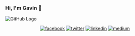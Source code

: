 ### Hi, I'm Gavin 👋

![GitHub Logo](https://media0.giphy.com/media/AOSwwqVjNZlDO/giphy.gif?cid=ecf05e47cf00da701398b88f80551e2a3220b46a6d086df0&rid=giphy.gif)

<p align="center">
  <a href="https://www.facebook.com"><img src="https://img.icons8.com/color/96/000000/facebook.png" alt="facebook"/></a>
  <a href="https://twitter.com/stahlgazer"><img src="https://img.icons8.com/color/96/000000/twitter-squared.png" alt="twitter"/></a>
  <a href="https://www.linkedin.com/in/gavin-stahl"><img src="https://img.icons8.com/color/96/000000/linkedin.png" alt="linkedin"/></a>
  <a href="https://medium.com"><img src="https://img.icons8.com/color/96/000000/medium-logo.png" alt="medium"/></a>
</p>
